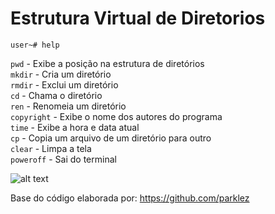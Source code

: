 # Estrutura Virtual de Diretorios
```
user~# help
```

`pwd` - Exibe a posição na estrutura de diretórios<br/>
`mkdir` - Cria um diretório<br/>
`rmdir` - Exclui um diretório<br/>
`cd` - Chama o diretório<br/>
`ren` - Renomeia um diretório<br/>
`copyright` - Exibe o nome dos autores do programa<br/>
`time` - Exibe a hora e data atual<br/>
`cp` - Copia um arquivo de um diretório para outro<br/>
`clear` - Limpa a tela<br/>
`poweroff` - Sai do terminal<br/>

![alt text](http://www.fatec.edu.br/wp-content/themes/fatec/img/logo-colorido.png)


Base do código elaborada por: <link>https://github.com/parklez<link/>
